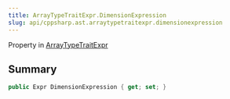 ```yaml
---
title: ArrayTypeTraitExpr.DimensionExpression
slug: api/cppsharp.ast.arraytypetraitexpr.dimensionexpression
---
```

Property in [ArrayTypeTraitExpr](/api/cppsharp/ast/arraytypetraitexpr)

## Summary



```csharp
public Expr DimensionExpression { get; set; }
```

